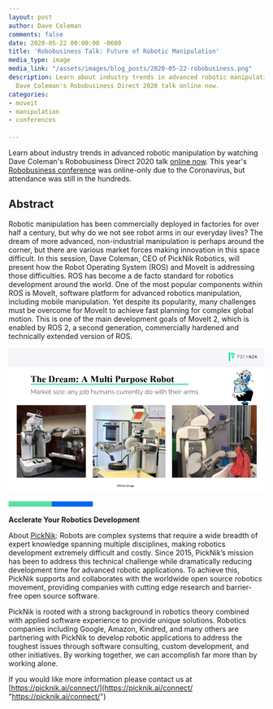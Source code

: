 ```yaml
---
layout: post
author: Dave Coleman
comments: false
date: 2020-05-22 00:00:00 -0600
title: 'Robobusiness Talk: Future of Robotic Manipulation'
media_type: image
media_link: "/assets/images/blog_posts/2020-05-22-robobusiness.png"
description: Learn about industry trends in advanced robotic manipulation by watching
  Dave Coleman's Robobusiness Direct 2020 talk online now.
categories:
- moveit
- manipulation
- conferences

---
```

Learn about industry trends in advanced robotic manipulation by watching Dave Coleman's Robobusiness Direct 2020 talk [online now](https://www.youtube.com/watch?v=_M6yqhDTL3k&feature=youtu.be). This year's [Robobusiness conference](https://www.robobusiness.com/robobusiness-direct-agenda/) was online-only due to the Coronavirus, but attendance was still in the hundreds.

## **Abstract**

Robotic manipulation has been commercially deployed in factories for over half a century, but why do we not see robot arms in our everyday lives? The dream of more advanced, non-industrial manipulation is perhaps around the corner, but there are various market forces making innovation in this space difficult. In this session, Dave Coleman, CEO of PickNik Robotics, will present how the Robot Operating System (ROS) and MoveIt is addressing those difficulties. ROS has become a de facto standard for robotics development around the world. One of the most popular components within ROS is MoveIt, software platform for advanced robotics manipulation, including mobile manipulation. Yet despite its popularity, many challenges must be overcome for MoveIt to achieve fast planning for complex global motion. This is one of the main development goals of MoveIt 2, which is enabled by ROS 2, a second generation, commercially hardened and technically extended version of ROS.

![](/assets/images/blog_posts/2020-05-22-robobusiness2.png)

![line](/assets/images/blog_posts/line.png)

**Acclerate Your Robotics Development** 

About [PickNik](https://picknik.ai/): Robots are complex systems that require a wide breadth of expert knowledge spanning multiple disciplines, making robotics development extremely difficult and costly. Since 2015, PickNik’s mission has been to address this technical challenge while dramatically reducing development time for advanced robotic applications. To achieve this, PickNik supports and collaborates with the worldwide open source robotics movement, providing companies with cutting edge research and barrier-free open source software.

PickNik is rooted with a strong background in robotics theory combined with applied software experience to provide unique solutions. Robotics companies including Google, Amazon, Kindred, and many others are partnering with PickNik to develop robotic applications to address the toughest issues through software consulting, custom development, and other initiatives. By working together, we can accomplish far more than by working alone.

If you would like more information please contact us at [https://picknik.ai/connect/](https://picknik.ai/connect/ "https://picknik.ai/connect/")
